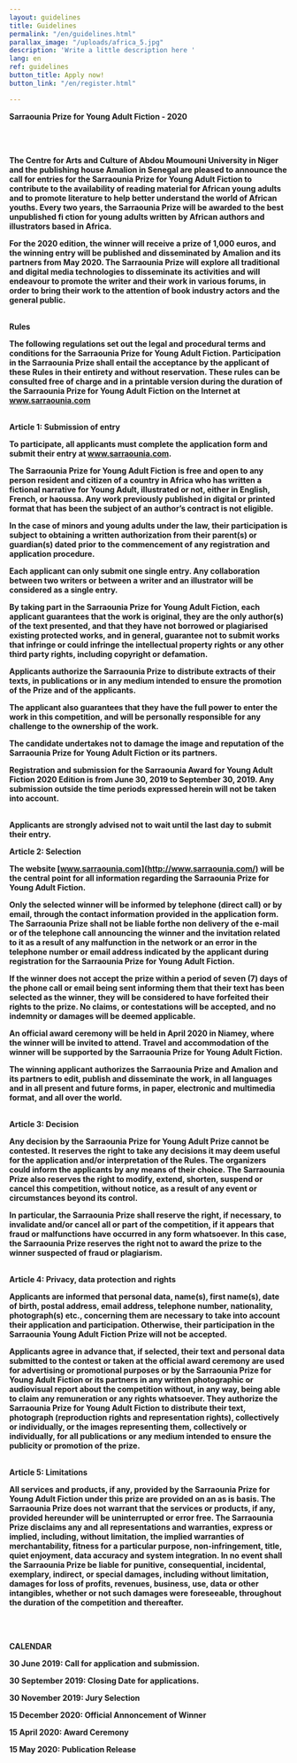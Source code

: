 ```yaml
---
layout: guidelines
title: Guidelines
permalink: "/en/guidelines.html"
parallax_image: "/uploads/africa_5.jpg"
description: 'Write a little description here '
lang: en
ref: guidelines
button_title: Apply now!
button_link: "/en/register.html"

---
```

<p><b><b>Sarraounia Prize for Young Adult Fiction - 2020</b></p>

<br> <br>

The **Centre for Arts and Culture of Abdou Moumouni University** in Niger and the publishing house **Amalion** in Senegal are pleased to announce the call for entries for the **Sarraounia Prize for Young Adult Fiction** to contribute to the availability of reading material for African young adults and to promote literature to help better understand the world of African youths. Every two years, the Sarraounia Prize will be awarded to the best unpublished fi ction for young adults written by African authors and illustrators based in Africa.

For the 2020 edition, the winner will receive a prize of **1,000 euros**, and the winning entry will be published and disseminated by Amalion and its partners from **May 2020**. The Sarraounia Prize will explore all traditional and digital media technologies to disseminate its activities and will endeavour to promote the writer and their work in various forums, in order to bring their work to the attention of book industry actors and the general public.<br> <br>

**Rules**

The following regulations set out the legal and procedural terms and conditions for the Sarraounia Prize for Young Adult Fiction. Participation in the Sarraounia Prize shall entail the acceptance by the applicant of these Rules in their entirety and without reservation. These rules can be consulted free of charge and in a printable version during the duration of the Sarraounia Prize for Young Adult Fiction on the Internet at www.sarraounia.com<br><br>

**Article 1: Submission of entry**

To participate, all applicants must complete the application form and submit their entry at www.sarraounia.com.

The Sarraounia Prize for Young Adult Fiction is free and open to any person resident and citizen of a country in Africa who has written a fictional narrative for Young Adult, illustrated or not, either in English, French, or haoussa. Any work previously published in digital or printed format that has been the subject of an author’s contract is not eligible.

In the case of minors and young adults under the law, their participation is subject to obtaining a written authorization from their parent(s) or guardian(s) dated prior to the commencement of any registration and application procedure.

Each applicant can only submit one single entry. Any collaboration between two writers or between a writer and an illustrator will be considered as a single entry.

By taking part in the Sarraounia Prize for Young Adult Fiction, each applicant guarantees that the work is original, they are the only author(s) of the text presented, and that they have not borrowed or plagiarised existing protected works, and in general, guarantee not to submit works that infringe or could infringe the intellectual property rights or any other third party rights, including copyright or defamation.

Applicants authorize the Sarraounia Prize to distribute extracts of their texts, in publications or in any medium intended to ensure the promotion of the Prize and of the applicants.

The applicant also guarantees that they have the full power to enter the work in this competition, and will be personally responsible for any challenge to the ownership of the work.

The candidate undertakes not to damage the image and reputation of the Sarraounia Prize for Young Adult Fiction or its partners.

Registration and submission for the Sarraounia Award for Young Adult Fiction 2020 Edition is from **June 30, 2019 to September 30, 2019**. Any submission outside the time periods expressed herein will not be taken into account.<br><br>

**Applicants are strongly advised not to wait until the last day to submit their entry.**

**Article 2: Selection**

The website [www.sarraounia.com](http://www.sarraounia.com/) will be the central point for all information regarding the Sarraounia Prize for Young Adult Fiction.

Only the selected winner will be informed by telephone (direct call) or by email, through the contact information provided in the application form. The Sarraounia Prize shall not be liable forthe non delivery of the e-mail or of the telephone call announcing the winner and the invitation related to it as a result of any malfunction in the network or an error in the telephone number or email address indicated by the applicant during registration for the Sarraounia Prize for Young Adult Fiction.

If the winner does not accept the prize within a period of **seven (7) days** of the phone call or email being sent informing them that their text has been selected as the winner, they will be considered to have forfeited their rights to the prize. No claims, or contestations will be accepted, and no indemnity or damages will be deemed applicable.

An official award ceremony will be held in **April 2020** in Niamey, where the winner will be invited to attend. Travel and accommodation of the winner will be supported by the Sarraounia Prize for Young Adult Fiction.

The winning applicant authorizes the Sarraounia Prize and Amalion and its partners to edit, publish and disseminate the work, in all languages and in all present and future forms, in paper, electronic and multimedia format, and all over the world.<br><br>

**Article 3: Decision**

Any decision by the Sarraounia Prize for Young Adult Prize cannot be contested. It reserves the right to take any decisions it may deem useful for the application and/or interpretation of the Rules. The organizers could inform the applicants by any means of their choice. The Sarraounia Prize also reserves the right to modify, extend, shorten, suspend or cancel this competition, without notice, as a result of any event or circumstances beyond its control.

In particular, the Sarraounia Prize shall reserve the right, if necessary, to invalidate and/or cancel all or part of the competition, if it appears that fraud or malfunctions have occurred in any form whatsoever. In this case, the Sarraounia Prize reserves the right not to award the prize to the winner suspected of fraud or plagiarism.<br><br>

**Article 4: Privacy, data protection and rights**

Applicants are informed that personal data, name(s), first name(s), date of birth, postal address, email address, telephone number, nationality, photograph(s) etc., concerning them are necessary to take into account their application and participation. Otherwise, their participation in the Sarraounia Young Adult Fiction Prize will not be accepted.

Applicants agree in advance that, if selected, their text and personal data submitted to the contest or taken at the official award ceremony are used for advertising or promotional purposes or by the Sarraounia Prize for Young Adult Fiction or its partners in any written photographic or audiovisual report about the competition without, in any way, being able to claim any remuneration or any rights whatsoever. They authorize the Sarraounia Prize for Young Adult Fiction to distribute their text, photograph (reproduction rights and representation rights), collectively or individually, or the images representing them, collectively or individually, for all publications or any medium intended to ensure the publicity or promotion of the prize.<br><br>

**Article 5: Limitations**

All services and products, if any, provided by the Sarraounia Prize for Young Adult Fiction under this prize are provided on an as is basis. The Sarraounia Prize does not warrant that the services or products, if any, provided hereunder will be uninterrupted or error free. The Sarraounia Prize disclaims any and all representations and warranties, express or implied, including, without limitation, the implied warranties of merchantability, fitness for a particular purpose, non-infringement, title, quiet enjoyment, data accuracy and system integration. In no event shall the Sarraounia Prize be liable for punitive, consequential, incidental, exemplary, indirect, or special damages, including without limitation, damages for loss of profits, revenues, business, use, data or other intangibles, whether or not such damages were foreseeable, throughout the duration of the competition and thereafter.

<br><br>

**CALENDAR**

**30 June 2019:** Call for application and submission.

**30 September 2019**: Closing Date for applications.

**30 November 2019**: Jury Selection

**15 December 2020:** Official Annoncement of Winner

**15 April 2020:** Award Ceremony

**15 May 2020:** Publication Release
